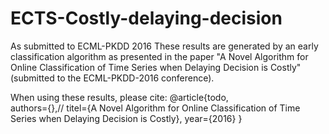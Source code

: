 # ECTS-Costly-delaying-decision
As submitted to ECML-PKDD 2016
These results are generated by an early classification algorithm as presented in the paper "A Novel Algorithm for Online Classification of Time Series when Delaying Decision is Costly" (submitted to the ECML-PKDD-2016 conference). 

When using these results, please cite: 
@article{todo,  
    authors={},//
    titel={A Novel Algorithm for Online Classification of Time Series when Delaying Decision is Costly},
    year={2016}
}
